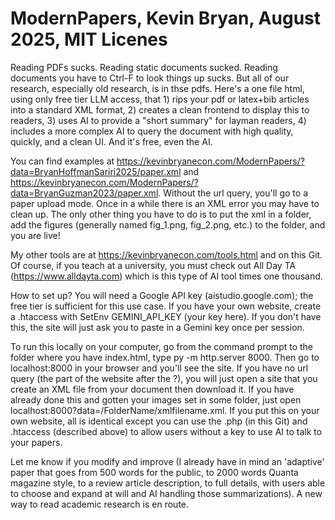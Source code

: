 # ModernPapers, Kevin Bryan, August 2025, MIT Licenes

Reading PDFs sucks.  Reading static documents sucked. Reading documents you have to Ctrl-F to look things up sucks. But all of our research, especially old research, is in thse pdfs. Here's a one file html, using only free tier LLM access, that 1) rips your pdf or latex+bib articles into a standard XML format, 2) creates a clean frontend to display this to readers, 3) uses AI to provide a "short summary" for layman readers, 4) includes a more complex AI to query the document with high quality, quickly, and a clean UI. And it's free, even the AI.

You can find examples at https://kevinbryanecon.com/ModernPapers/?data=BryanHoffmanSariri2025/paper.xml and https://kevinbryanecon.com/ModernPapers/?data=BryanGuzman2023/paper.xml. Without the url query, you'll go to a paper upload mode.  Once in a while there is an XML error you may have to clean up. The only other thing you have to do is to put the xml in a folder, add the figures (generally named fig_1.png, fig_2.png, etc.) to the folder, and you are live!

My other tools are at https://kevinbryanecon.com/tools.html and on this Git.  Of course, if you teach at a university, you must check out All Day TA (https://www.alldayta.com) which is this type of AI tool times one thousand.

How to set up? You will need a Google API key (aistudio.google.com); the free tier is sufficient for this use case.  If you have your own website, create a .htaccess with SetEnv GEMINI_API_KEY (your key here).  If you don't have this, the site will just ask you to paste in a Gemini key once per session.

To run this locally on your computer, go from the command prompt to the folder where you have index.html, type py -m http.server 8000.  Then go to localhost:8000 in your browser and you'll see the site. If you have no url query (the part of the website after the ?), you will just open a site that you create an XML file from your document then download it. If you have already done this and gotten your images set in some folder, just open localhost:8000?data=/FolderName/xmlfilename.xml.  If you put this on your own website, all is identical except you can use the .php (in this Git) and .htaccess (described above) to allow users without a key to use AI to talk to your papers.

Let me know if you modify and improve (I already have in mind an 'adaptive' paper that goes from 500 words for the public, to 2000 words Quanta magazine style, to a review article description, to full details, with users able to choose and expand at will and AI handling those summarizations).  A new way to read academic research is en route.
